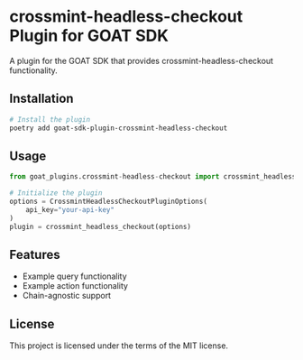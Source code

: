 # crossmint-headless-checkout Plugin for GOAT SDK

A plugin for the GOAT SDK that provides crossmint-headless-checkout functionality.

## Installation

```bash
# Install the plugin
poetry add goat-sdk-plugin-crossmint-headless-checkout


```

## Usage

```python
from goat_plugins.crossmint-headless-checkout import crossmint_headless_checkout, CrossmintHeadlessCheckoutPluginOptions

# Initialize the plugin
options = CrossmintHeadlessCheckoutPluginOptions(
    api_key="your-api-key"
)
plugin = crossmint_headless_checkout(options)
```

## Features

- Example query functionality
- Example action functionality
- Chain-agnostic support

## License

This project is licensed under the terms of the MIT license.
